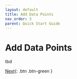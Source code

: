 ```yaml
---
layout: default
title: Add Data Points
nav_order: 3
parent: Quick Start Guide
---
```


# Add Data Points
tbd

[Next](https://hslu-ige-laes.github.io/lcm/docs/quickStartGuide/addDataSources/){: .btn .btn-green }